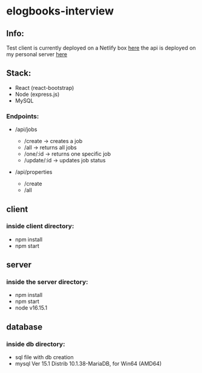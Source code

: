 # elogbooks-interview

## Info:

Test client is currently deployed on a Netlify box [here](https://main--comforting-sprite-89851f.netlify.app/) the api is deployed on my personal server [here](https://api.joshuacattaruzza.com/api/jobs/all)

## Stack:

- React (react-bootstrap)
- Node (express.js)
- MySQL 

### Endpoints:

- /api/jobs
  - /create -> creates a job
  - /all -> returns all jobs
  - /one/:id -> returns one specific job 
  - /update/:id -> updates job status 

- /api/properties
  - /create
  - /all
  
## client
### inside client directory:

- npm install
- npm start
## server
### inside the server directory:

- npm install
- npm start
- node v16.15.1
## database
### inside db directory:

- sql file with db creation
- mysql  Ver 15.1 Distrib 10.1.38-MariaDB, for Win64 (AMD64)
